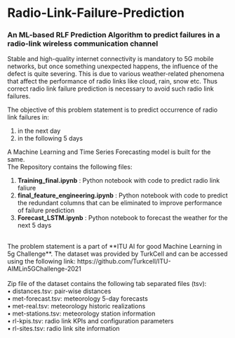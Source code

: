 # Radio-Link-Failure-Prediction
### An ML-based RLF Prediction Algorithm to predict failures in a radio-link wireless communication channel<br/>
Stable and high-quality internet connectivity is mandatory to 5G mobile networks, but once something unexpected happens, the influence of the defect is quite severing. This is due to various weather-related phenomena that affect the performance of radio links like cloud, rain, snow etc. Thus correct radio link failure prediction is necessary to avoid such radio link failures.<br/>

The objective of this problem statement is to predict occurrence of radio link failures in:
1. in the next day
2. in the following 5 days <br/>

A Machine Learning and Time Series Forecasting model is built for the same. <br/>
The Repository contains the following files:</br>
1. **Training_final.ipynb** : Python notebook with code to predict radio link faliure</br>
2. **final_feature_engineering.ipynb** : Python notebook with code to predict the redundant columns that can be eliminated to improve performance of failure prediction</br>
3. **Forecast_LSTM.ipynb** : Python notebook to forecast the weather for the next 5 days </br>

</br>
The problem statement is a part of **ITU AI for good Machine Learning in 5g Challenge**. The dataset was provided by TurkCell and can be accessed using the following link: https://github.com/Turkcell/ITU-AIMLin5GChallenge-2021    <br/>
<br/>
Zip file of the dataset contains the following tab separated files (tsv):<br/>
• distances.tsv: pair-wise distances<br/>
• met-forecast.tsv: meteorology 5-day forecasts<br/>
• met-real.tsv: meteorology historic realizations<br/>
• met-stations.tsv: meteorology station information<br/>
• rl-kpis.tsv: radio link KPIs and configuration parameters<br/>
• rl-sites.tsv: radio link site information<br/>
